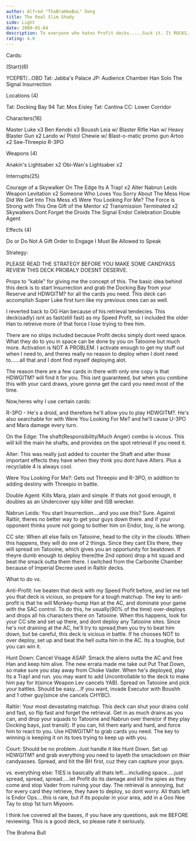 ```yaml
---
author: Alfred "ThaBraHmaBuL" Dong
title: The Real Slim Shady
side: Light
date: 2000-05-04
description: To everyone who hates Profit decks.....Suck it. It ROCKS.
rating: 4.0
---
```

Cards: 

(Start)(6)

YCEPBT/...OBD
Tat: Jabba's Palace
JP: Audience Chamber
Han Solo
The Signal
Insurrection

Locations (4)

Tat: Docking Bay 94
Tat: Mos Eisley
Tat: Cantina
CC: Lower Corridor

Characters(16)

Master Luke x3
Ben Kenobi x3
Boussh
Leia w/ Blaster Rifle
Han w/ Heavy Blaster Gun x2
Lando w/ Pistol
Chewie w/ Blast-o-matic promo gun
Artoo x2
See-Threepio
R-3PO

Weapons (4)

Anakin's Lightsaber x2
Obi-Wan's Lightsaber x2

Interrupts(25)

Courage of a Skywalker
On The Edge
Its A Trap! x2
Alter
Nabrun Leids
Weapon Levitation x2
Someone Who Loves You
Sorry About The Mess
How Did We Get Into This Mess x5
Were You Looking For Me?
The Force is Strong with This One
Gift of the Mentor x2
Transmission Terminated x2
Skywalkers
Dont Forget the Droids
The Signal
Endor Celebration
Double Agent

Effects (4)

Do or Do Not
A Gift
Order to Engage
I Must Be Allowed to Speak




Strategy: 

PLEASE READ THE STRATEGY BEFORE YOU MAKE SOME CANDYASS REVIEW THIS DECK PROBALY DOESNT DESERVE.

Props to "kable" for giving me the concept of this.
The basic idea behind this deck is to start Insurrection and grab the Docking Bay from your Reserve and HDWGITM? for all the cards you need.
This deck can accomplish Super Luke first turn like my previous ones can as well.

I reverted back to OG Han because of his retrieval tendecies. This deck(sadly) isnt as fast(still fast) as my Speed Profit, so I included the older Han to retreive more of that force I lose trying to free him.

There are no ships included because Profit decks simply dont need space. What they do to you in space can be done by you on Tatooine but much more. Activation is NOT A PROBLEM. I activate enough to get my stuff out when I need to, and theres really no reason to deploy when I dont need to......all that and I dont find myself deploying alot.

The reason there are a few cards in there with only one copy is that HDWGITM? will find it for you. This isnt guaranteed, but when you combine this with your card draws, youre gonna get the card you need most of the time.


Now,heres why I use certain cards:

R-3PO - He's a droid, and therefore he'll allow you to play HDWGITM?. He's also searchable for with Were You Looking For Me? and he'll cause U-3PO and Mara damage every turn.

On the Edge: The shaft(Responsibility/Much Anger) combo is vicous. This will kill the main he shafts, and provides on the spot retrieval if you need it.

Alter: This was really just added to counter the Shaft and alter those important effects they have when they think you dont have Alters. Plus a recyclable 4 is always cool.

Were You Looking For Me?: Gets out Threepio and R-3PO, in addition to adding destiny with Threepio in battle.

Double Agent: Kills Mara, plain and simple. If thats not good enough, it doubles as an Undercover spy killer and ISB wrecker.

Nabrun Leids: You start Insurrection....and you use this? Sure. Against Raltiir, theres no better way to get your guys down there. and if your opponent thinks youre not going to bother him on Endor, boy, is he wrong.

CC site: When all else fails on Tatooine, head to the city in the clouds. When this happens, they will do one of 2 things. Since they cant Elis there, they will spread on Tatooine, which gives you an opportunity for beatdown. If theyre dumb enough to deploy there(the 2nd option) drop a hit squad and beat the smack outta them there. I switched from the Carbonite Chamber because of Imperial Decree used in Raltiir decks.


What to do vs.

Anti-Profit: Ive beaten that deck with my Speed Profit before, and let me tell you that deck is vicious, so prepare for a tough matchup. The key to anti-profit is that he will Monkey-hump Han at the AC, and dominate your game with the SAC control. To do this, he usually(90% of the time) over-deploys and drops all his characters there on Tatooine. When this happens, look for your CC site and set up there, and dont deploy any Tatooine sites. Since he's not draining at the AC, he'll try to spread,then you try to beat him down, but be careful, this deck is vicious in battle. If he chooses NOT to over deploy, set up and beat the hell outta him in the AC. Its a toughie, but you can win it.

Hunt Down: Cancel Visage ASAP. Smack the aliens outta the AC and free Han and keep him alive. The new errata made me take out Put That Down, so make sure you stay away from Choke Vader. When he's deployed, play Its a Trap! and run. you may want to add Uncontrollable to the deck to make him pay for it(since Weapon Lev cancels YAB). Spread on Tatooine and pick your battles. Should be easy....If you want, invade Executor with Boushh and 1 other guy(since she cancels CHYBC).

Raltiir: Your most devastating matchup. This deck can shut your drains cold and fast, so flip fast and forget the retrieval. Get in as much drains as you can, and drop your squads to Tatooine and Nabrun over there(or if they play Docking bays, just transit). If you can, hit them early and hard, and force him to react to you. Use HDWGITM? to grab cards you need. The key to winning is keeping it on its toes trying to keep up with you.

Court: Should be no problem. Just handle it like Hunt Down. Set up HDWGITM? and grab everything you need to layeth the smackdown on thier candyasses. Spread, and hit the BH first, cuz they can capture your guys.

vs. everything else: TIES is basically all thats left....including space.....just spread, spread, spread.....let Profit do its damage and kill the spies as they come and stop Vader from ruining your day. The retrieval is annoying, but for every card they retrieve, they have to deploy, so dont worry. All thats left is Endor Ops....this is rare, but if its popular in your area, add in a Goo Nee Tay to stop 1st turn Miyoom.

I think Ive covered all the bases, if you have any questions, ask me BEFORE reviewing. This is a good deck, so please rate it seriously.

The Brahma Bull


